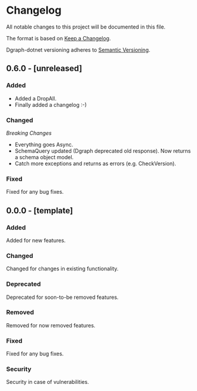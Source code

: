 # Changelog
All notable changes to this project will be documented in this file.

The format is based on [Keep a Changelog](http://keepachangelog.com/en/1.0.0/).

Dgraph-dotnet versioning adheres to [Semantic Versioning](http://semver.org/spec/v2.0.0.html).


## 0.6.0 - [unreleased]

### Added

- Added a DropAll.
- Finally added a changelog :-)

### Changed

*Breaking Changes*

- Everything goes Async.
- SchemaQuery updated (Dgraph deprecated old response).  Now returns a schema object model. 
- Catch more exceptions and returns as errors (e.g. CheckVersion).

### Fixed

Fixed for any bug fixes.


## 0.0.0 - [template]

### Added

Added for new features.

### Changed

Changed for changes in existing functionality.

### Deprecated

Deprecated for soon-to-be removed features.

### Removed

Removed for now removed features.

### Fixed

Fixed for any bug fixes.

### Security

Security in case of vulnerabilities.
